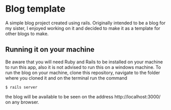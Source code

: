 # Blog template
A simple blog project created using rails. Originally intended to be a blog for my sister, I enjoyed working on it and decided to make it as a template for other blogs to make. 

## Running it on your machine
Be aware that you will need Ruby and Rails to be installed on your machine to run this app, also it is not advised to run this on a windows machine.
To run the blog on your machine, clone this repository, navigate to the folder where you cloned it and on the terminal run the command
```
$ rails server
```
the blog will be available to be seen on the address http://localhost:3000/ on any browser.

